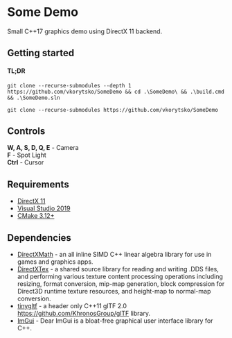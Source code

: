 # Some Demo
Small C++17 graphics demo using DirectX 11 backend.

## Getting started
#### TL;DR
```
git clone --recurse-submodules --depth 1 https://github.com/vkorytsko/SomeDemo && cd .\SomeDemo\ && .\build.cmd && .\SomeDemo.sln
```
```
git clone --recurse-submodules https://github.com/vkorytsko/SomeDemo
```

## Controls
**W, A, S, D, Q, E** - Camera\
**F** - Spot Light\
**Ctrl** - Cursor

## Requirements
- [DirectX 11](https://support.microsoft.com/en-us/topic/how-to-install-the-latest-version-of-directx-d1f5ffa5-dae2-246c-91b1-ee1e973ed8c2)
- [Visual Studio 2019](https://visualstudio.microsoft.com/ru/downloads/)
- [CMake 3.12+](https://cmake.org/install/)

## Dependencies
- [DirectXMath](https://github.com/microsoft/DirectXMath) - an all inline SIMD C++ linear algebra library for use in games and graphics apps.
- [DirectXTex](https://github.com/microsoft/DirectXTex) - a shared source library for reading and writing .DDS files, and performing various texture content processing operations including resizing, format conversion, mip-map generation, block compression for Direct3D runtime texture resources, and height-map to normal-map conversion.
- [tinygltf](https://github.com/syoyo/tinygltf) - a header only C++11 glTF 2.0 https://github.com/KhronosGroup/glTF library.
- [ImGui](https://github.com/ocornut/imgui) - Dear ImGui is a bloat-free graphical user interface library for C++.
